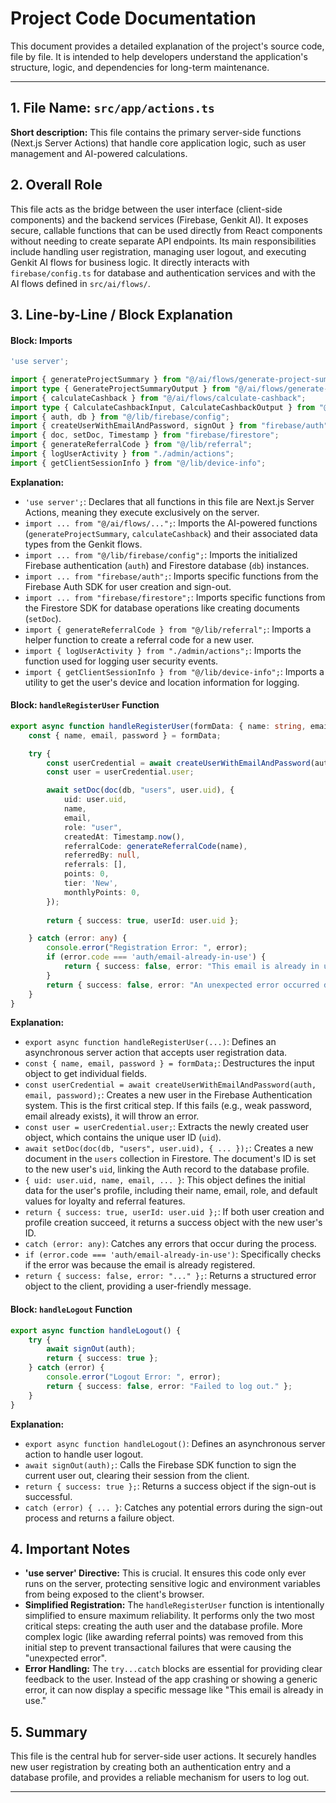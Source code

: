 
# Project Code Documentation

This document provides a detailed explanation of the project's source code, file by file. It is intended to help developers understand the application's structure, logic, and dependencies for long-term maintenance.

---

## 1. File Name: `src/app/actions.ts`

**Short description:** This file contains the primary server-side functions (Next.js Server Actions) that handle core application logic, such as user management and AI-powered calculations.

## 2. Overall Role

This file acts as the bridge between the user interface (client-side components) and the backend services (Firebase, Genkit AI). It exposes secure, callable functions that can be used directly from React components without needing to create separate API endpoints. Its main responsibilities include handling user registration, managing user logout, and executing Genkit AI flows for business logic. It directly interacts with `firebase/config.ts` for database and authentication services and with the AI flows defined in `src/ai/flows/`.

## 3. Line-by-Line / Block Explanation

#### **Block: Imports**
```typescript
'use server';

import { generateProjectSummary } from "@/ai/flows/generate-project-summary";
import type { GenerateProjectSummaryOutput } from "@/ai/flows/generate-project-summary";
import { calculateCashback } from "@/ai/flows/calculate-cashback";
import type { CalculateCashbackInput, CalculateCashbackOutput } from "@/ai/flows/calculate-cashback";
import { auth, db } from "@/lib/firebase/config";
import { createUserWithEmailAndPassword, signOut } from "firebase/auth";
import { doc, setDoc, Timestamp } from "firebase/firestore";
import { generateReferralCode } from "@/lib/referral";
import { logUserActivity } from "./admin/actions";
import { getClientSessionInfo } from "@/lib/device-info";
```
**Explanation:**
- `'use server';`: Declares that all functions in this file are Next.js Server Actions, meaning they execute exclusively on the server.
- `import ... from "@/ai/flows/...";`: Imports the AI-powered functions (`generateProjectSummary`, `calculateCashback`) and their associated data types from the Genkit flows.
- `import ... from "@/lib/firebase/config";`: Imports the initialized Firebase authentication (`auth`) and Firestore database (`db`) instances.
- `import ... from "firebase/auth";`: Imports specific functions from the Firebase Auth SDK for user creation and sign-out.
- `import ... from "firebase/firestore";`: Imports specific functions from the Firestore SDK for database operations like creating documents (`setDoc`).
- `import { generateReferralCode } from "@/lib/referral";`: Imports a helper function to create a referral code for a new user.
- `import { logUserActivity } from "./admin/actions";`: Imports the function used for logging user security events.
- `import { getClientSessionInfo } from "@/lib/device-info";`: Imports a utility to get the user's device and location information for logging.


#### **Block: `handleRegisterUser` Function**
```typescript
export async function handleRegisterUser(formData: { name: string, email: string, password: string }) {
    const { name, email, password } = formData;

    try {
        const userCredential = await createUserWithEmailAndPassword(auth, email, password);
        const user = userCredential.user;

        await setDoc(doc(db, "users", user.uid), {
            uid: user.uid,
            name,
            email,
            role: "user",
            createdAt: Timestamp.now(),
            referralCode: generateReferralCode(name),
            referredBy: null,
            referrals: [],
            points: 0,
            tier: 'New',
            monthlyPoints: 0,
        });
        
        return { success: true, userId: user.uid };

    } catch (error: any) {
        console.error("Registration Error: ", error);
        if (error.code === 'auth/email-already-in-use') {
            return { success: false, error: "This email is already in use. Please log in." };
        }
        return { success: false, error: "An unexpected error occurred during registration." };
    }
}
```
**Explanation:**
- `export async function handleRegisterUser(...)`: Defines an asynchronous server action that accepts user registration data.
- `const { name, email, password } = formData;`: Destructures the input object to get individual fields.
- `const userCredential = await createUserWithEmailAndPassword(auth, email, password);`: Creates a new user in the Firebase Authentication system. This is the first critical step. If this fails (e.g., weak password, email already exists), it will throw an error.
- `const user = userCredential.user;`: Extracts the newly created user object, which contains the unique user ID (`uid`).
- `await setDoc(doc(db, "users", user.uid), { ... });`: Creates a new document in the `users` collection in Firestore. The document's ID is set to the new user's `uid`, linking the Auth record to the database profile.
- `{ uid: user.uid, name, email, ... }`: This object defines the initial data for the user's profile, including their name, email, role, and default values for loyalty and referral features.
- `return { success: true, userId: user.uid };`: If both user creation and profile creation succeed, it returns a success object with the new user's ID.
- `catch (error: any)`: Catches any errors that occur during the process.
- `if (error.code === 'auth/email-already-in-use')`: Specifically checks if the error was because the email is already registered.
- `return { success: false, error: "..." };`: Returns a structured error object to the client, providing a user-friendly message.

#### **Block: `handleLogout` Function**
```typescript
export async function handleLogout() {
    try {
        await signOut(auth);
        return { success: true };
    } catch (error) {
        console.error("Logout Error: ", error);
        return { success: false, error: "Failed to log out." };
    }
}
```
**Explanation:**
- `export async function handleLogout()`: Defines an asynchronous server action to handle user logout.
- `await signOut(auth);`: Calls the Firebase SDK function to sign the current user out, clearing their session from the client.
- `return { success: true };`: Returns a success object if the sign-out is successful.
- `catch (error) { ... }`: Catches any potential errors during the sign-out process and returns a failure object.

## 4. Important Notes

- **'use server' Directive:** This is crucial. It ensures this code only ever runs on the server, protecting sensitive logic and environment variables from being exposed to the client's browser.
- **Simplified Registration:** The `handleRegisterUser` function is intentionally simplified to ensure maximum reliability. It performs only the two most critical steps: creating the auth user and the database profile. More complex logic (like awarding referral points) was removed from this initial step to prevent transactional failures that were causing the "unexpected error".
- **Error Handling:** The `try...catch` blocks are essential for providing clear feedback to the user. Instead of the app crashing or showing a generic error, it can now display a specific message like "This email is already in use."

## 5. Summary

This file is the central hub for server-side user actions. It securely handles new user registration by creating both an authentication entry and a database profile, and provides a reliable mechanism for users to log out.

---
